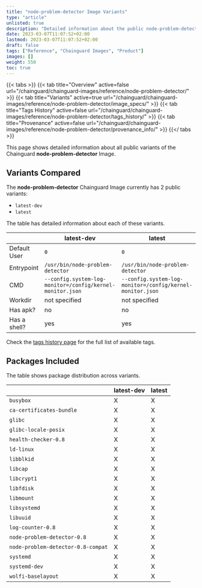 ```yaml
---
title: "node-problem-detector Image Variants"
type: "article"
unlisted: true
description: "Detailed information about the public node-problem-detector Chainguard Image variants"
date: 2023-03-07T11:07:52+02:00
lastmod: 2023-03-07T11:07:52+02:00
draft: false
tags: ["Reference", "Chainguard Images", "Product"]
images: []
weight: 550
toc: true
---
```


{{< tabs >}}
{{< tab title="Overview" active=false url="/chainguard/chainguard-images/reference/node-problem-detector/" >}}
{{< tab title="Variants" active=true url="/chainguard/chainguard-images/reference/node-problem-detector/image_specs/" >}}
{{< tab title="Tags History" active=false url="/chainguard/chainguard-images/reference/node-problem-detector/tags_history/" >}}
{{< tab title="Provenance" active=false url="/chainguard/chainguard-images/reference/node-problem-detector/provenance_info/" >}}
{{</ tabs >}}

This page shows detailed information about all public variants of the Chainguard **node-problem-detector** Image.

## Variants Compared
The **node-problem-detector** Chainguard Image currently has 2 public variants: 

- `latest-dev`
- `latest`

The table has detailed information about each of these variants.

|              | latest-dev                                                | latest                                                    |
|--------------|-----------------------------------------------------------|-----------------------------------------------------------|
| Default User | `0`                                                       | `0`                                                       |
| Entrypoint   | `/usr/bin/node-problem-detector`                          | `/usr/bin/node-problem-detector`                          |
| CMD          | `--config.system-log-monitor=/config/kernel-monitor.json` | `--config.system-log-monitor=/config/kernel-monitor.json` |
| Workdir      | not specified                                             | not specified                                             |
| Has apk?     | no                                                        | no                                                        |
| Has a shell? | yes                                                       | yes                                                       |

Check the [tags history page](/chainguard/chainguard-images/reference/node-problem-detector/tags_history/) for the full list of available tags.

## Packages Included
The table shows package distribution across variants.

|                                    | latest-dev | latest |
|------------------------------------|------------|--------|
| `busybox`                          | X          | X      |
| `ca-certificates-bundle`           | X          | X      |
| `glibc`                            | X          | X      |
| `glibc-locale-posix`               | X          | X      |
| `health-checker-0.8`               | X          | X      |
| `ld-linux`                         | X          | X      |
| `libblkid`                         | X          | X      |
| `libcap`                           | X          | X      |
| `libcrypt1`                        | X          | X      |
| `libfdisk`                         | X          | X      |
| `libmount`                         | X          | X      |
| `libsystemd`                       | X          | X      |
| `libuuid`                          | X          | X      |
| `log-counter-0.8`                  | X          | X      |
| `node-problem-detector-0.8`        | X          | X      |
| `node-problem-detector-0.8-compat` | X          | X      |
| `systemd`                          | X          | X      |
| `systemd-dev`                      | X          | X      |
| `wolfi-baselayout`                 | X          | X      |


